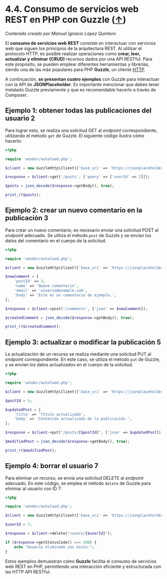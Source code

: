 # 4.4. Consumo de servicios web REST en PHP con Guzzle   ([↑](README.md))

_Contenido creado por Manuel Ignacio López Quintero_

El **consumo de servicios web REST** consiste en interactuar con servicios web que siguen los principios de la arquitectura REST. Al utilizar el protocolo HTTP, es posible realizar operaciones como **crear, leer, actualizar y eliminar (CRUD)** recursos dados por una API RESTful. Para este propósito, se pueden emplear diferentes herramientas y librerías, siendo una de las más populares para PHP **Guzzle**, un cliente [HTTP](#http).  

A continuación, **se presentan cuatro ejemplos** con Guzzle para interactuar con la API de **JSONPlaceholder**. Es importante mencionar que debes tener instalado Guzzle previamente y que es recomendable hacerlo a través de Composer.  

## Ejemplo 1: obtener todas las publicaciones del usuario 2  

Para lograr esto, se realiza una solicitud GET al *endpoint* correspondiente, utilizando el método `get` de Guzzle. El siguiente código ilustra cómo hacerlo:  

```php
<?php

require 'vendor/autoload.php';

$client = new GuzzleHttp\Client(['base_uri' => 'https://jsonplaceholder.typicode.com']);

$response = $client->get('/posts', ['query' => ['userId' => 2]]);

$posts = json_decode($response->getBody(), true);

print_r($posts);
```

## Ejemplo 2: crear un nuevo comentario en la publicación 3  

Para crear un nuevo comentario, es necesario enviar una solicitud POST al *endpoint* adecuado. Se utiliza el método `post` de Guzzle y se envían los datos del comentario en el cuerpo de la solicitud.  

```php
<?php

require 'vendor/autoload.php';

$client = new GuzzleHttp\Client(['base_uri' => 'https://jsonplaceholder.typicode.com']);

$newComment = [
    'postId' => 3,
    'name' => 'Nuevo comentario',
    'email' => 'usuario@example.com',
    'body' => 'Este es un comentario de ejemplo.',
];

$response = $client->post('/comments', ['json' => $newComment]);

$createdComment = json_decode($response->getBody(), true);

print_r($createdComment);
```

## Ejemplo 3: actualizar o modificar la publicación 5  

La actualización de un recurso se realiza mediante una solicitud PUT al *endpoint* correspondiente. En este caso, se utiliza el método `put` de Guzzle, y se envían los datos actualizados en el cuerpo de la solicitud.  

```php
<?php

require 'vendor/autoload.php';

$client = new GuzzleHttp\Client(['base_uri' => 'https://jsonplaceholder.typicode.com']);

$postId = 5;

$updatedPost = [
    'title' => 'Título actualizado',
    'body' => 'Contenido actualizado de la publicación.',
];

$response = $client->put("/posts/{$postId}", ['json' => $updatedPost]);

$modifiedPost = json_decode($response->getBody(), true);

print_r($modifiedPost);
```

## Ejemplo 4: borrar el usuario 7  

Para eliminar un recurso, se envía una solicitud DELETE al *endpoint* adecuado. En este código, se emplea el método `delete` de Guzzle para eliminar al usuario con ID 7:  

```php
<?php

require 'vendor/autoload.php';

$client = new GuzzleHttp\Client(['base_uri' => 'https://jsonplaceholder.typicode.com']);

$userId = 7;

$response = $client->delete("/users/{$userId}");

if ($response->getStatusCode() === 200) {
    echo "Usuario eliminado con éxito.";
}
```

Estos ejemplos demuestran cómo **Guzzle** facilita el consumo de servicios web REST en PHP, permitiendo una interacción eficiente y estructurada con las HTTP API RESTful.
